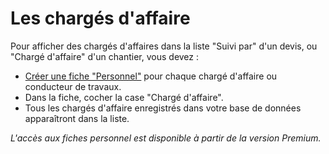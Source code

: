 # Les chargés d'affaire

Pour afficher des chargés d'affaires dans la liste "Suivi par" d'un devis, ou "Chargé d'affaire" d'un chantier, vous devez :

* [Créer une fiche "Personnel"](fiche-personnel.md) pour chaque chargé d'affaire ou conducteur de travaux.
* Dans la fiche, cocher la case "Chargé d'affaire".
* Tous les chargés d'affaire enregistrés dans votre base de données apparaîtront dans la liste.

  
_L'accès aux fiches personnel est disponible à partir de la version Premium._

